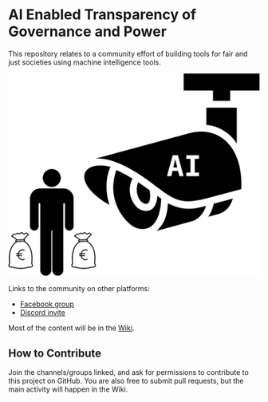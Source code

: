 # AI Enabled Transparency of Governance and Power

This repository relates to a community effort of building tools for fair and just societies using machine intelligence tools.

![Logo](logo.png)

Links to the community on other platforms:
- [Facebook group](https://www.facebook.com/groups/986349842236271)
- [Discord invite](https://discord.gg/9WESz4zAaH)

Most of the content will be in the [Wiki](https://github.com/keskival/ai_enabled_transparency_of_governance_and_power/wiki).

## How to Contribute

Join the channels/groups linked, and ask for permissions to contribute to this project on GitHub. You are also free to submit pull requests, but the main activity will happen in the Wiki.

